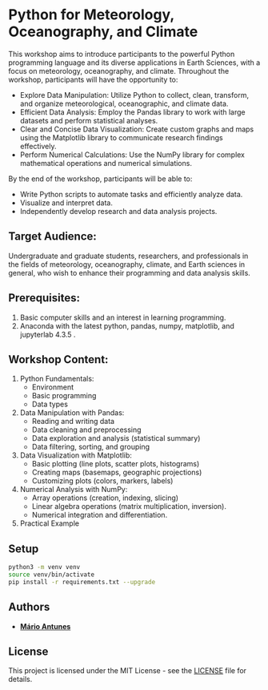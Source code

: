 # Python for Meteorology, Oceanography, and Climate

This workshop aims to introduce participants to the powerful Python programming language and its diverse applications in Earth Sciences, with a focus on meteorology, oceanography, and climate. 
Throughout the workshop, participants will have the opportunity to:
 - Explore Data Manipulation: Utilize Python to collect, clean, transform, and organize meteorological, oceanographic, and climate data.
 - Efficient Data Analysis: Employ the Pandas library to work with large datasets and perform statistical analyses.
 - Clear and Concise Data Visualization: Create custom graphs and maps using the Matplotlib library to communicate research findings effectively.
 - Perform Numerical Calculations: Use the NumPy library for complex mathematical operations and numerical simulations.

By the end of the workshop, participants will be able to:
 - Write Python scripts to automate tasks and efficiently analyze data.
 - Visualize and interpret data.
 - Independently develop research and data analysis projects.

## Target Audience:

Undergraduate and graduate students, researchers, and professionals in the fields of meteorology, oceanography, climate, and Earth sciences in general, who wish to enhance their programming and data analysis skills.

## Prerequisites:

1. Basic computer skills and an interest in learning programming.
2. Anaconda with the latest python, pandas, numpy, matplotlib, and jupyterlab 4.3.5 .

## Workshop Content:

1. Python Fundamentals:
	- Environment
	- Basic programming
	- Data types
2. Data Manipulation with Pandas:
	- Reading and writing data
	- Data cleaning and preprocessing
	- Data exploration and analysis (statistical summary)
	- Data filtering, sorting, and grouping
3. Data Visualization with Matplotlib:
	- Basic plotting (line plots, scatter plots, histograms)
	- Creating maps (basemaps, geographic projections)
	- Customizing plots (colors, markers, labels)
4. Numerical Analysis with NumPy:
	- Array operations (creation, indexing, slicing)
	- Linear algebra operations (matrix multiplication, inversion).
	- Numerical integration and differentiation.
5. Practical Example

## Setup

```bash
python3 -m venv venv
source venv/bin/activate
pip install -r requirements.txt --upgrade
```


## Authors

* [**Mário Antunes**](https://github.com/mariolpantunes)

## License

This project is licensed under the MIT License - see the [LICENSE](LICENSE) file for details.
